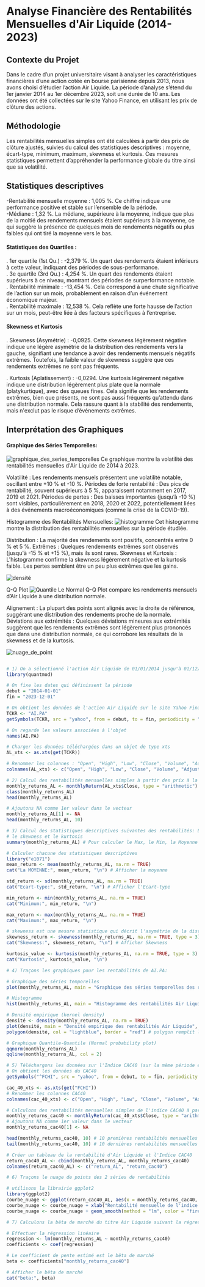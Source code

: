# Analyse Financière des Rentabilités Mensuelles d'Air Liquide (2014-2023)
## Contexte du Projet
Dans le cadre d’un projet universitaire visant à analyser les caractéristiques financières d’une action cotée en bourse parisienne depuis 2013, nous avons choisi d’étudier l’action Air Liquide. La période d’analyse s’étend du 1er janvier 2014 au 1er décembre 2023, soit une durée de 10 ans. Les données ont été collectées sur le site Yahoo Finance, en utilisant les prix de clôture des actions.
## Méthodologie
Les rentabilités mensuelles simples ont été calculées à partir des prix de clôture ajustés, suivies du calcul des statistiques descriptives : moyenne, écart-type, minimum, maximum, skewness et kurtosis. Ces mesures statistiques permettent d’appréhender la performance globale du titre ainsi que sa volatilité.
## Statistiques descriptives
-Rentabilité mensuelle moyenne : 1,005 %. Ce chiffre indique une performance positive et stable sur l’ensemble de la période.  <br>
-Médiane : 1,32 %. La médiane, supérieure à la moyenne, indique que plus de la moitié des rendements mensuels étaient supérieurs à la moyenne, ce qui suggère la présence de quelques mois de rendements négatifs ou plus faibles qui ont tiré la moyenne vers le bas. 

#### Statistiques des Quartiles :
. 1er quartile (1st Qu.) : -2,379 %. Un quart des rendements étaient inférieurs à cette valeur, indiquant des périodes de sous-performance. <br>
. 3e quartile (3rd Qu.) : 4,254 %. Un quart des rendements étaient supérieurs à ce niveau, montrant des périodes de surperformance notable. <br>
. Rentabilité minimale : -13,454 %. Cela correspond à une chute significative de l’action sur un mois, probablement en raison d’un événement économique majeur. <br>
. Rentabilité maximale : 12,538 %. Cela reflète une forte hausse de l’action sur un mois, peut-être liée à des facteurs spécifiques à l’entreprise. <br>

#### Skewness et Kurtosis
. Skewness (Asymétrie) : -0,0925. Cette skewness légèrement négative indique une légère asymétrie de la distribution des rendements vers la gauche, signifiant une tendance à avoir des rendements mensuels négatifs extrêmes. Toutefois, la faible valeur de skewness suggère que ces rendements extrêmes ne sont pas fréquents. <br>

. Kurtosis (Aplatissement) : -0,0294. Une kurtosis légèrement négative indique une distribution légèrement plus plate que la normale (platykurtique), avec des queues fines. Cela signifie que les rendements extrêmes, bien que présents, ne sont pas aussi fréquents qu’attendu dans une distribution normale. Cela rassure quant à la stabilité des rendements, mais n'exclut pas le risque d’événements extrêmes.

## Interprétation des Graphiques
#### Graphique des Séries Temporelles:
![graphique_des_series_temporelles](https://github.com/user-attachments/assets/e627301a-a9f6-4f33-99e0-87e189cca9af)
Ce graphique montre la volatilité des rentabilités mensuelles d'Air Liquide de 2014 à 2023. 

Volatilité : Les rendements mensuels présentent une volatilité notable, oscillant entre +10 % et -10 %.
Périodes de forte rentabilité : Des pics de rentabilité, souvent supérieurs à 5 %, apparaissent notamment en 2017, 2019 et 2021.
Périodes de pertes : Des baisses importantes (jusqu’à -10 %) sont visibles, particulièrement en 2018, 2020 et 2022, potentiellement liées à des événements macroéconomiques (comme la crise de la COVID-19).


Histogramme des Rentabilités Mensuelles:
![histogramme](https://github.com/user-attachments/assets/5e61ce18-f8f9-4cc8-bfb5-eb78770b758c)
Cet histogramme montre la distribution des rentabilités mensuelles sur la période étudiée.

Distribution : La majorité des rendements sont positifs, concentrés entre 0 % et 5 %.
Extrêmes : Quelques rendements extrêmes sont observés (jusqu'à -15 % et +15 %), mais ils sont rares.
Skewness et Kurtosis : L'histogramme confirme la skewness légèrement négative et la kurtosis faible. Les pertes semblent être un peu plus extrêmes que les gains.    

![densité](https://github.com/user-attachments/assets/75830856-d3dd-409f-b1fe-b121f0aaeb30)



Q-Q Plot
![Quantile](https://github.com/user-attachments/assets/2d407bc6-dbc4-4339-b62a-402355adf487)
Le Normal Q-Q Plot compare les rendements mensuels d’Air Liquide à une distribution normale.

Alignement : La plupart des points sont alignés avec la droite de référence, suggérant une distribution des rendements proche de la normale.
Déviations aux extrémités : Quelques déviations mineures aux extrémités suggèrent que les rendements extrêmes sont légèrement plus prononcés que dans une distribution normale, ce qui corrobore les résultats de la skewness et de la kurtosis.

![nuage_de_point](https://github.com/user-attachments/assets/ea004d46-c1f4-43ea-a6cd-9dcc673da731)



```r

# 1) On a sélectionné l'action Air Liquide de 01/01/2014 jusqu'à 01/12/2023
library(quantmod)

# On fixe les dates qui définissent la période
debut = "2014-01-01"
fin = "2023-12-01"

# On obtient les données de l'action Air Liquide sur le site Yahoo Finance
TCKR <- "AI.PA"
getSymbols(TCKR, src = "yahoo", from = debut, to = fin, periodicity = "monthly")

# On regarde les valeurs associées à l'objet
names(AI.PA)

# Charger les données téléchargées dans un objet de type xts
AL_xts <- as.xts(get(TCKR))

# Renommer les colonnes : "Open", "High", "Low", "Close", "Volume", "Adjusted"
colnames(AL_xts) <- c("Open", "High", "Low", "Close", "Volume", "Adjusted")

# 2) Calcul des rentabilités mensuelles simples à partir des prix à la clôture
monthly_returns_AL <- monthlyReturn(AL_xts$Close, type = "arithmetic")
class(monthly_returns_AL)
head(monthly_returns_AL)

# Ajoutons NA comme 1er valeur dans le vecteur
monthly_returns_AL[1] <- NA
head(monthly_returns_AL, 10)

# 3) Calcul des statistiques descriptives suivantes des rentabilités: La moyenne, l'écart-type, le minimum, le maximum,
# le skewness et le kurtosis
summary(monthly_returns_AL) # Pour calculer le Max, le Min, la Moyenne

# Calculer chacune des statistiques descriptives
library("e1071")
mean_return <- mean(monthly_returns_AL, na.rm = TRUE)
cat("La MOYENNE:", mean_return, "\n") # Afficher la moyenne

std_return <- sd(monthly_returns_AL, na.rm = TRUE)
cat("Ecart-type:", std_return, "\n") # Afficher l'Ecart-type

min_return <- min(monthly_returns_AL, na.rm = TRUE)
cat("Minimum:", min_return, "\n")

max_return <- max(monthly_returns_AL, na.rm = TRUE)
cat("Maximum:", max_return, "\n")

# skewness est une mesure statistique qui décrit l'asymétrie de la distribution d'un ensemble de données par rapport à la moyenne.
skewness_return <- skewness(monthly_returns_AL, na.rm = TRUE, type = 3)
cat("Skewness:", skewness_return, "\n") # Afficher Skewness

kurtosis_value <- kurtosis(monthly_returns_AL, na.rm = TRUE, type = 3)
cat("Kurtosis", kurtosis_value, "\n")

# 4) Traçons les graphiques pour les rentabilités de AI.PA:

# Graphique des séries temporelles
plot(monthly_returns_AL, main = "Graphique des séries temporelles des rentabilités Air Liquide", xlab = "Date", ylab = "Rentabilité mensuelle")

# Histogramme
hist(monthly_returns_AL, main = "Histogramme des rentabilités Air Liquide", xlab = "Rentabilité mensuelle", ylab = "Densité")

# Densité empirique (kernel density)
densité <- density(monthly_returns_AL, na.rm = TRUE)
plot(densité, main = "Densité empirique des rentabilités Air Liquide", xlab = "Rentabilité mensuelle", ylab = "Densité")
polygon(densité, col = "lightblue", border = "red") # polygon remplit la zone sous la courbe de densité avec la couleur "lightblue" et un bord "rouge"

# Graphique Quantile-Quantile (Normal probability plot)
qqnorm(monthly_returns_AL)
qqline(monthly_returns_AL, col = 2)

# 5) Téléchargons les données sur l'Indice CAC40 (sur la même période et la même fréquence (mensuelle))
# On obtient les données du CAC40
getSymbols("^FCHI", src = "yahoo", from = debut, to = fin, periodicity = "monthly")

cac_40_xts <- as.xts(get("FCHI"))
# Renommer les colonnes CAC40
colnames(cac_40_xts) <- c("Open", "High", "Low", "Close", "Volume", "Adjusted")

# Calculons des rentabilités mensuelles simples de l'indice CAC40 à partir des prix à la clôture
monthly_returns_cac40 <- monthlyReturn(cac_40_xts$Close, type = "arithmetic")
# Ajoutons NA comme 1er valeur dans le vecteur
monthly_returns_cac40[1] <- NA

head(monthly_returns_cac40, 10) # 10 premières rentabilités mensuelles
tail(monthly_returns_cac40, 10) # 10 dernières rentabilités mensuelles

# Créer un tableau de la rentabilité d'Air Liquide et l'Indice CAC40
return_cac40_AL <- cbind(monthly_returns_AL, monthly_returns_cac40)
colnames(return_cac40_AL) <- c("return_AL", "return_cac40")

# 6) Traçons le nuage de points des 2 séries de rentabilités

# utilisons la librairie ggplot2
library(ggplot2)
courbe_nuage <- ggplot(return_cac40_AL, aes(x = monthly_returns_cac40, y = monthly_returns_AL)) + geom_point()
courbe_nuage <- courbe_nuage + xlab("Rentabilité mensuelle de l'indice CAC 40") + ylab("Rentabilité mensuelle d'Air Liquide") + ggtitle("Nuage de points des rentabilités")
courbe_nuage <- courbe_nuage + geom_smooth(method = "lm", color = "firebrick1", se = FALSE) # Ajoutons la droite de tendance linéaire

# 7) Calculons la bêta de marché du titre Air Liquide suivant la régression

# Effectuer la régression linéaire
regression <- lm(monthly_returns_AL ~ monthly_returns_cac40)
coefficients <- coef(regression)

# Le coefficient de pente estimé est le bêta de marché
beta <- coefficients["monthly_returns_cac40"]

# Afficher le bêta de marché
cat("beta:", beta)
